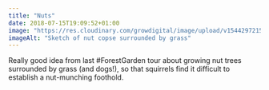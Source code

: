 ```yaml
---
title: "Nuts"
date: 2018-07-15T19:09:52+01:00
image: "https://res.cloudinary.com/growdigital/image/upload/v1544297215/sketch-43224766342.jpg"
imageAlt: "Sketch of nut copse surrounded by grass"
---
```


Really good idea from last #ForestGarden tour about growing nut trees surrounded by grass (and dogs!), so that squirrels find it difficult to establish a nut-munching foothold. 

